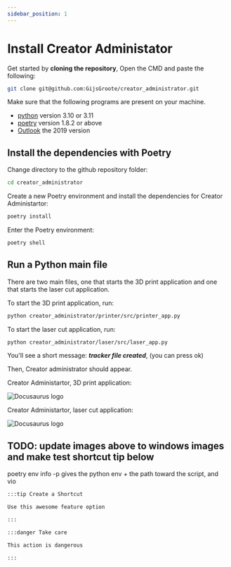 ```yaml
---
sidebar_position: 1
---
```


# Install Creator Administator


Get started by **cloning the repository**, Open the CMD and paste the following:

```bash
git clone git@github.com:GijsGroote/creator_administrator.git
```

Make sure that the following programs are present on your machine.

- [python](https://www.python.org/downloads/) version 3.10 or 3.11
- [poetry](https://python-poetry.org/docs/) version 1.8.2 or above
- [Outlook](https://microsoft-outlook.en.softonic.com/?ex=RAMP-1768.2) the 2019 version


## Install the dependencies with Poetry

Change directory to the github repository folder:

```bash
cd creator_administrator
```

Create a new Poetry environment and install the dependencies for Creator Administartor:

```bash
poetry install
```

Enter the Poetry environment:

```bash
poetry shell
```

## Run a Python main file

There are two main files, one that starts the 3D print application and one that starts the laser cut application.

To start the 3D print application, run:
```bash
python creator_administrator/printer/src/printer_app.py 
```

To start the laser cut application, run:
```bash
python creator_administrator/laser/src/laser_app.py 
```

You'll see a short message: ___tracker file created___, (you can press ok)

Then, Creator administrator should appear.


Creator Administartor, 3D print application:

![Docusaurus logo](/img/printer_app.png)

Creator Administartor, laser cut application:

![Docusaurus logo](/img/laser_app.png)

## TODO: update images above to windows images and make test shortcut tip below


poetry env info -p 
gives the python env + the path toward the script, and vio
```md
:::tip Create a Shortcut

Use this awesome feature option

:::

:::danger Take care

This action is dangerous

:::
```
